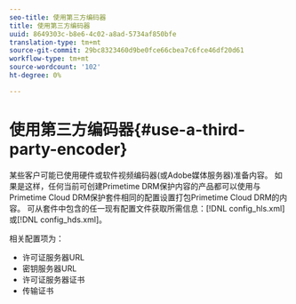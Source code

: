 ```yaml
---
seo-title: 使用第三方编码器
title: 使用第三方编码器
uuid: 8649303c-b8e6-4c02-a8ad-5734af850bfe
translation-type: tm+mt
source-git-commit: 29bc8323460d9be0fce66cbea7c6fce46df20d61
workflow-type: tm+mt
source-wordcount: '102'
ht-degree: 0%

---
```



# 使用第三方编码器{#use-a-third-party-encoder}

某些客户可能已使用硬件或软件视频编码器(或Adobe媒体服务器)准备内容。 如果是这样，任何当前可创建Primetime DRM保护内容的产品都可以使用与Primetime Cloud DRM保护套件相同的配置设置打包Primetime Cloud DRM的内容。 可从套件中包含的任一现有配置文件获取所需信息：[!DNL config_hls.xml]或[!DNL config_hds.xml]。

相关配置项为：

* 许可证服务器URL
* 密钥服务器URL
* 许可证服务器证书
* 传输证书


